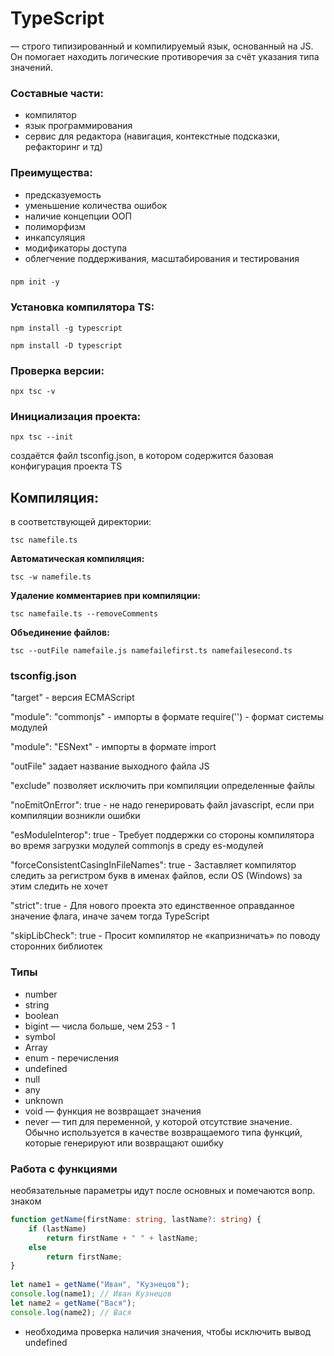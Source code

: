 # TypeScript 
 — строго типизированный и компилируемый язык, основанный на JS. 
 Он помогает находить логические противоречия за счёт указания типа значений.
 
### Составные части:

- компилятор
- язык программирования
- сервис для редактора (навигация, контекстные подсказки, рефакторинг и тд)
 
### Преимущества:

- предсказуемость   
- уменьшение количества ошибок
- наличие концепции ООП
- полиморфизм
- инкапсуляция 
- модификаторы доступа
- облегчение поддерживания, масштабирования и тестирования

### 

`npm init -y` 

### Установка компилятора TS:


`npm install -g typescript`

`npm install -D typescript`

### Проверка версии: 

`npx tsc -v`


###  Инициализация проекта:

`npx tsc --init`

создаётся файл tsconfig.json, в котором содержится базовая конфигурация проекта TS


## Компиляция:

в соответствующей директории:

`tsc namefile.ts`

**Автоматическая компиляция:**

`tsc -w namefile.ts`

**Удаление комментариев при компиляции:**

`tsc namefaile.ts --removeComments`

**Объединение файлов:**

`tsc --outFile namefaile.js namefailefirst.ts namefailesecond.ts
`
### tsconfig.json

"target" - версия ECMAScript

"module": "commonjs" - импорты в формате require('') - формат системы модулей

"module": "ESNext" - импорты в формате import

"outFile" задает название выходного файла JS

"exclude" позволяет исключить при компиляции определенные файлы

"noEmitOnError": true - не надо генерировать файл javascript, если при компиляции возникли ошибки

"esModuleInterop": true - Требует поддержки со стороны компилятора во время загрузки модулей commonjs в среду es-модулей
    
"forceConsistentCasingInFileNames": true - Заставляет компилятор следить за регистром букв в именах файлов, если OS (Windows) за этим следить не хочет

"strict": true - Для нового проекта это единственное оправданное значение флага, иначе зачем тогда TypeScript
    
"skipLibCheck": true - Просит компилятор не «капризничать» по поводу сторонних библиотек
 
### Типы

- number
- string
- boolean
- bigint — числа больше, чем 253 - 1
- symbol
- Array
- enum - перечисления
- undefined
- null
- any
- unknown
- void — функция не возвращает значения
- never — тип для переменной, у которой отсутствие значение. Обычно используется в качестве возвращаемого типа функций, которые генерируют или возвращают ошибку


### Работа с функциями 

необязательные параметры идут после основных и помечаются вопр. знаком

```typescript
function getName(firstName: string, lastName?: string) {
    if (lastName)
        return firstName + " " + lastName;
    else
        return firstName;
}
  
let name1 = getName("Иван", "Кузнецов");
console.log(name1); // Иван Кузнецов
let name2 = getName("Вася");
console.log(name2); // Вася
```

* необходима проверка наличия значения, чтобы исключить вывод undefined




























